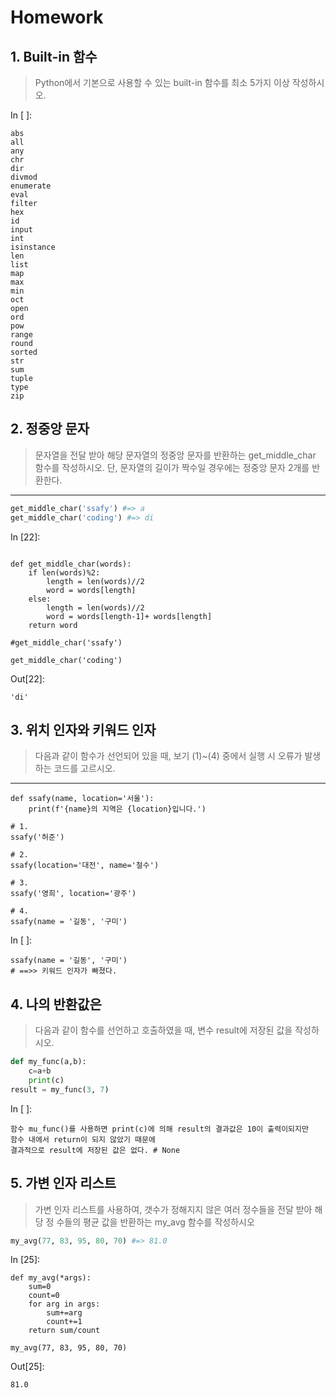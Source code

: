 # Homework

## 1. Built-in 함수

> Python에서 기본으로 사용할 수 있는 built-in 함수를 최소 5가지 이상 작성하시오.

In [ ]:

```
abs
all
any
chr
dir
divmod
enumerate
eval
filter
hex
id
input
int
isinstance
len
list
map
max
min
oct
open
ord
pow
range
round
sorted
str
sum
tuple
type
zip
```

## 2. 정중앙 문자

> 문자열을 전달 받아 해당 문자열의 정중앙 문자를 반환하는 get_middle_char 함수를 작성하시오. 단, 문자열의 길이가 짝수일 경우에는 정중앙 문자 2개를 반환한다.

------

```python
get_middle_char('ssafy') #=> a
get_middle_char('coding') #=> di
```

In [22]:

```

def get_middle_char(words):
    if len(words)%2:
        length = len(words)//2
        word = words[length]
    else:
        length = len(words)//2
        word = words[length-1]+ words[length]
    return word

#get_middle_char('ssafy')

get_middle_char('coding')
```

Out[22]:

```
'di'
```



## 3. 위치 인자와 키워드 인자

> 다음과 같이 함수가 선언되어 있을 때, 보기 (1)~(4) 중에서 실행 시 오류가 발생하는 코드를 고르시오.

------

```
def ssafy(name, location='서울'):
    print(f'{name}의 지역은 {location}입니다.')

# 1.
ssafy('허준')

# 2.
ssafy(location='대전', name='철수')

# 3.
ssafy('영희', location='광주')

# 4.
ssafy(name = '길동', '구미')
```

In [ ]:

```
ssafy(name = '길동', '구미')
# ==>> 키워드 인자가 빠졌다.
```

## 4. 나의 반환값은

> 다음과 같이 함수를 선언하고 호출하였을 때, 변수 result에 저장된 값을 작성하시오.

```python
def my_func(a,b):
    c=a+b
    print(c)
result = my_func(3, 7)
```

In [ ]:

```
함수 mu_func()를 사용하면 print(c)에 의해 result의 결과값은 10이 출력이되지만
함수 내에서 return이 되지 않았기 때문에
결과적으로 result에 저장된 값은 없다. # None
```

## 5. 가변 인자 리스트

> 가변 인자 리스트를 사용하여, 갯수가 정해지지 않은 여러 정수들을 전달 받아 해당 정 수들의 평균 값을 반환하는 my_avg 함수를 작성하시오

```python
my_avg(77, 83, 95, 80, 70) #=> 81.0
```

In [25]:

```
def my_avg(*args):
    sum=0
    count=0
    for arg in args:
        sum+=arg
        count+=1
    return sum/count

my_avg(77, 83, 95, 80, 70)
```

Out[25]:

```
81.0
```